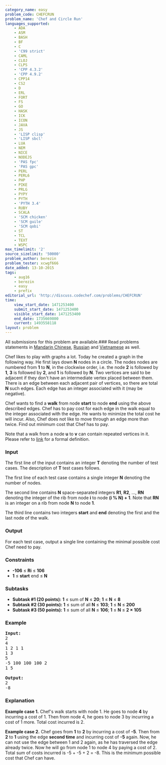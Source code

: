 ```yaml
---
category_name: easy
problem_code: CHEFCRUN
problem_name: 'Chef and Circle Run'
languages_supported:
    - ADA
    - ASM
    - BASH
    - BF
    - C
    - 'C99 strict'
    - CAML
    - CLOJ
    - CLPS
    - 'CPP 4.3.2'
    - 'CPP 4.9.2'
    - CPP14
    - CS2
    - D
    - ERL
    - FORT
    - FS
    - GO
    - HASK
    - ICK
    - ICON
    - JAVA
    - JS
    - 'LISP clisp'
    - 'LISP sbcl'
    - LUA
    - NEM
    - NICE
    - NODEJS
    - 'PAS fpc'
    - 'PAS gpc'
    - PERL
    - PERL6
    - PHP
    - PIKE
    - PRLG
    - PYPY
    - PYTH
    - 'PYTH 3.4'
    - RUBY
    - SCALA
    - 'SCM chicken'
    - 'SCM guile'
    - 'SCM qobi'
    - ST
    - TCL
    - TEXT
    - WSPC
max_timelimit: '2'
source_sizelimit: '50000'
problem_author: berezin
problem_tester: xcwgf666
date_added: 13-10-2015
tags:
    - aug16
    - berezin
    - easy
    - prefix
editorial_url: 'http://discuss.codechef.com/problems/CHEFCRUN'
time:
    view_start_date: 1471253400
    submit_start_date: 1471253400
    visible_start_date: 1471253400
    end_date: 1735669800
    current: 1493558118
layout: problem
---
```

All submissions for this problem are available.###  Read problems statements in [Mandarin Chinese](http://www.codechef.com/download/translated/AUG16/mandarin/CHEFCRUN.pdf), [Russian](http://www.codechef.com/download/translated/AUG16/russian/CHEFCRUN.pdf) and [Vietnamese](http://www.codechef.com/download/translated/AUG16/vietnamese/CHEFCRUN.pdf) as well.

Chef likes to play with graphs a lot. Today he created a graph in the following way. He first lays down **N** nodes in a circle. The nodes nodes are numbered from **1** to **N**, in the clockwise order, i.e. the node **2** is followed by **1**, **3** is followed by **2**, and **1** is followed by **N**. Two vertices are said to be adjacent if they don't have an intermediate vertex placed between them. There is an edge between each adjacent pair of vertices, so there are total **N** such edges. Each edge has an integer associated with it (may be negative).

Chef wants to find a **walk** from node **start** to node **end** using the above described edges. Chef has to pay cost for each edge in the walk equal to the integer associated with the edge. He wants to minimize the total cost he will incur. Also, Chef does not like to move through an edge more than twice. Find out minimum cost that Chef has to pay.

Note that a walk from a node **u** to **v** can contain repeated vertices in it. Please refer to [ link](http://mathworld.wolfram.com/Walk.html) for a formal definition.

### Input

The first line of the input contains an integer **T** denoting the number of test cases. The description of **T** test cases follows.

The first line of each test case contains a single integer **N** denoting the number of nodes.

The second line contains **N** space-separated integers **R1**, **R2**, ..., **RN** denoting the integer of the rib from node **i** to node **(i % N) + 1**. Note that **RN** is an integer on a rib from node **N** to node **1**.

The third line contains two integers **start** and **end** denoting the first and the last node of the walk.

### Output

For each test case, output a single line containing the minimal possible cost Chef need to pay.

### Constraints

- **-106** ≤ **Ri** ≤ **106**
- **1** ≤ **start** end ≤ **N**

### Subtasks

- **Subtask #1 (20 points):** **1** ≤ sum of **N** ≤ **20**; **1** ≤ **N** ≤ **8**
- **Subtask #2 (30 points):** **1** ≤ sum of all **N** ≤ **103**; **1** ≤ **N** ≤ **200**
- **Subtask #3 (50 points):** **1** ≤ sum of all **N** ≤ **106**; **1** ≤ **N** ≤ **2 × 105**

### Example

<pre>
<b>Input:</b>
<tt>2
4
1 2 1 1
1 3
5
-5 100 100 100 2
1 5</tt>

<b>Output:</b>
<tt>2
-8</tt>
</pre>
### Explanation

**Example case 1.** Chef's walk starts with node 1. He goes to node **4** by incurring a cost of 1. Then from node 4, he goes to node 3 by incurring a cost of 1 more. Total cost incurred is 2.

**Example case 2.** Chef goes from **1** to **2** by incurring a cost of **-5**. Then from **2** to **1** using the edge **second time** and incurring cost of **-5** again. Now, he can not use the edge between 1 and 2 again, as he has traversed the edge already twice. Now he will go from node 1 to node 4 by paying a cost of 2. Total sum of costs incurred is -5 + -5 + 2 = -8. This is the minimum possible cost that Chef can have.

